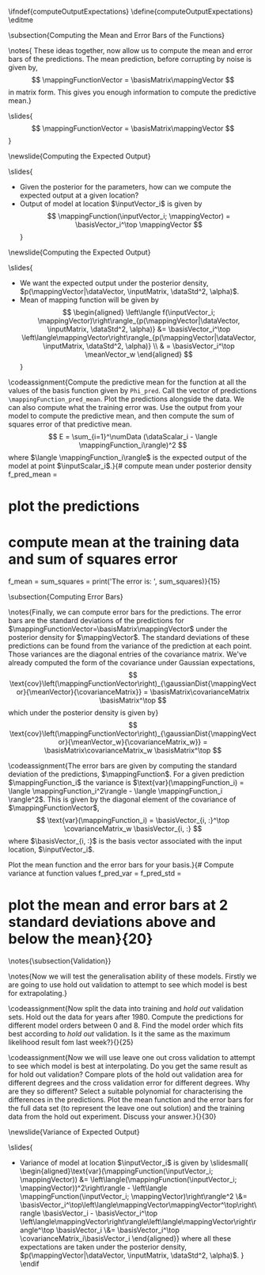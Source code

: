 \ifndef{computeOutputExpectations}
\define{computeOutputExpectations}
\editme

\subsection{Computing the Mean and Error Bars of the Functions}

\notes{
These ideas together, now allow us to compute the mean and error bars of the predictions. The mean prediction, before corrupting by noise is given by,
$$
\mappingFunctionVector = \basisMatrix\mappingVector
$$
in matrix form. This gives you enough information to compute the predictive mean.}

\slides{
$$
\mappingFunctionVector = \basisMatrix\mappingVector
$$
}

\newslide{Computing the Expected Output}

\slides{
* Given the posterior for the parameters, how can we compute the expected output at a given location?
* Output of model at location $\inputVector_i$ is given by
  $$
  \mappingFunction(\inputVector_i; \mappingVector) = \basisVector_i^\top \mappingVector
  $$}

\newslide{Computing the Expected Output}

\slides{
* We want the expected output under the posterior density, $p(\mappingVector|\dataVector, \inputMatrix, \dataStd^2, \alpha)$.
* Mean of mapping function will be given by 
  $$
  \begin{aligned} \left\langle f(\inputVector_i; \mappingVector)\right\rangle_{p(\mappingVector|\dataVector, \inputMatrix, \dataStd^2, \alpha)} &= \basisVector_i^\top \left\langle\mappingVector\right\rangle_{p(\mappingVector|\dataVector, \inputMatrix, \dataStd^2, \alpha)} \\  & = \basisVector_i^\top \meanVector_w \end{aligned}
  $$}


\codeassignment{Compute the predictive mean for the function at all
the values of the basis function given by `Phi_pred`. Call the vector of
predictions `\mappingFunction_pred_mean`. Plot the predictions alongside the data. We can also
compute what the training error was. Use the output from your model to compute
the predictive mean, and then compute the sum of squares error of that
predictive mean.
$$
E = \sum_{i=1}^\numData (\dataScalar_i - \langle \mappingFunction_i\rangle)^2
$$
where
$\langle \mappingFunction_i\rangle$ is the expected output of the model at point $\inputScalar_i$.}{# compute mean under posterior density
f_pred_mean = 

# plot the predictions

# compute mean at the training data and sum of squares error
f_mean = 
sum_squares = 
print('The error is: ', sum_squares)}{15}

\subsection{Computing Error Bars}

\notes{Finally, we can compute error bars for the predictions. The error bars are the standard deviations of the predictions for $\mappingFunctionVector=\basisMatrix\mappingVector$ under the posterior density for $\mappingVector$. The standard deviations of these predictions can be found from the variance of the prediction at each point. Those variances are the diagonal entries of the covariance matrix. We've already computed the form of the covariance under Gaussian expectations,
$$
\text{cov}\left(\mappingFunctionVector\right)_{\gaussianDist{\mappingVector}{\meanVector}{\covarianceMatrix}} = \basisMatrix\covarianceMatrix \basisMatrix^\top
$$
which under the posterior density is given by}
$$
\text{cov}\left(\mappingFunctionVector\right)_{\gaussianDist{\mappingVector}{\meanVector_w}{\covarianceMatrix_w}} = \basisMatrix\covarianceMatrix_w \basisMatrix^\top
$$

\codeassignment{The error bars are given by computing the standard
deviation of the predictions, $\mappingFunction$. For a given prediction $\mappingFunction_i$ the variance is
$\text{var}(\mappingFunction_i) = \langle \mappingFunction_i^2\rangle - \langle \mappingFunction_i \rangle^2$. This is given
by the diagonal element of the covariance of $\mappingFunctionVector$,
$$
\text{var}(\mappingFunction_i) =
\basisVector_{i, :}^\top \covarianceMatrix_w \basisVector_{i, :}
$$
where
$\basisVector_{i, :}$ is the basis vector associated with the input
location, $\inputVector_i$.

Plot the mean function and the error bars for your
basis.}{# Compute variance at function values
f_pred_var = 
f_pred_std = 

# plot the mean and error bars at 2 standard deviations above and below the mean}{20}

\notes{\subsection{Validation}}

\notes{Now we will test the generalisation ability of these models.  Firstly we are going to use hold out validation to attempt to see which model is best for extrapolating.}

\codeassignment{Now split the data into training and *hold out* validation sets. Hold out the data for years after 1980. Compute the predictions for different model orders between 0 and 8. Find the model order which fits best according to *hold out* validation. Is it the same as the maximum likelihood result fom last week?}{}{25}

\codeassignment{Now we will use leave one out cross validation to attempt to see which model is best at interpolating. Do you get the same result as for hold out validation? Compare plots of the hold out validation area for different degrees and the cross validation error for different degrees. Why are they so different? Select a suitable polynomial for characterising the differences in the predictions. Plot the mean function and the error bars for the full data set (to represent the leave one out solution) and the training data from the hold out experiment. Discuss your answer.}{}{30}




\newslide{Variance of Expected Output}

\slides{
* Variance of model at location $\inputVector_i$ is given by
  \slidesmall{
  \begin{aligned}\text{var}(\mappingFunction(\inputVector_i; \mappingVector)) &= \left\langle(\mappingFunction(\inputVector_i; \mappingVector))^2\right\rangle - \left\langle \mappingFunction(\inputVector_i; \mappingVector)\right\rangle^2 \\&= \basisVector_i^\top\left\langle\mappingVector\mappingVector^\top\right\rangle \basisVector_i - \basisVector_i^\top \left\langle\mappingVector\right\rangle\left\langle\mappingVector\right\rangle^\top \basisVector_i \\&= \basisVector_i^\top \covarianceMatrix_i\basisVector_i
  \end{aligned}}
  where all these expectations are taken under the posterior density, $p(\mappingVector|\dataVector, \inputMatrix, \dataStd^2, \alpha)$.
}
\endif
